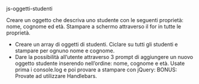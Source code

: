 js-oggetti-studenti

Creare un oggetto che descriva uno studente con le seguenti proprietà: nome, cognome ed età.
Stampare a schermo attraverso il for in tutte le proprietà.
- Creare un array di oggetti di studenti. Ciclare su tutti gli studenti e stampare per ognuno nome e cognome.
- Dare la possibilità all’utente attraverso 3 prompt di aggiungere un nuovo oggetto studente inserendo nell’ordine: nome, cognome e età.
Usate prima i console.log e poi provare a stampare con jQuery:
BONUS: Provate ad utilizzare Handlebars.
